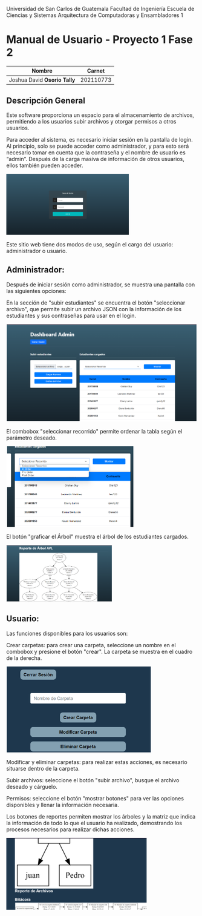 Universidad de San Carlos de Guatemala
Facultad de Ingeniería
Escuela de Ciencias y Sistemas
Arquitectura de Computadoras y Ensambladores 1

# Manual de Usuario - Proyecto 1 Fase 2

| Nombre | Carnet |  
| ------ | ------ |  
| Joshua David **Osorio Tally** | 202110773 |  

## Descripción General
Este software proporciona un espacio para el almacenamiento de archivos, permitiendo a los usuarios subir archivos y otorgar permisos a otros usuarios.  

 
Para acceder al sistema, es necesario iniciar sesión en la pantalla de login. Al principio, solo se puede acceder como administrador, y para esto será necesario tomar en cuenta que la contraseña y el nombre de usuario es “admin”. Después de la carga masiva de información de otros usuarios, ellos también pueden acceder. 

![Arquitectura](https://github.com/Joshua0926/EDD_1S2023_PY_202110773/blob/main/EDD_Proyecto1_Fase2/loginedd.PNG)

Este sitio web tiene dos modos de uso, según el cargo del usuario: administrador o usuario. 

## Administrador: 

Después de iniciar sesión como administrador, se muestra una pantalla con las siguientes opciones: 

En la sección de "subir estudiantes" se encuentra el botón "seleccionar archivo", que permite subir un archivo JSON con la información de los estudiantes y sus contraseñas para usar en el login. 

![Arquitectura](https://github.com/Joshua0926/EDD_1S2023_PY_202110773/blob/main/EDD_Proyecto1_Fase2/dashboard.PNG)

El combobox "seleccionar recorrido" permite ordenar la tabla según el parámetro deseado. 

![Arquitectura](https://github.com/Joshua0926/EDD_1S2023_PY_202110773/blob/main/EDD_Proyecto1_Fase2/combobox.PNG)

El botón "graficar el Árbol" muestra el árbol de los estudiantes cargados. 

![Arquitectura](https://github.com/Joshua0926/EDD_1S2023_PY_202110773/blob/main/EDD_Proyecto1_Fase2/graficar.PNG)

## Usuario: 

Las funciones disponibles para los usuarios son: 


Crear carpetas: para crear una carpeta, seleccione un nombre en el combobox y presione el botón "crear". La carpeta se muestra en el cuadro de la derecha.

![Arquitectura](https://github.com/Joshua0926/EDD_1S2023_PY_202110773/blob/main/EDD_Proyecto1_Fase2/carpetas.PNG)


Modificar y eliminar carpetas: para realizar estas acciones, es necesario situarse dentro de la carpeta. 

Subir archivos: seleccione el botón "subir archivo", busque el archivo deseado y cárguelo. 

 
Permisos: seleccione el botón "mostrar botones" para ver las opciones disponibles y llenar la información necesaria. 


Los botones de reportes permiten mostrar los árboles y la matriz que indica la información de todo lo que el usuario ha realizado, demostrando los procesos necesarios para realizar dichas acciones. 

![Arquitectura](https://github.com/Joshua0926/EDD_1S2023_PY_202110773/blob/main/EDD_Proyecto1_Fase2/reportes.PNG)